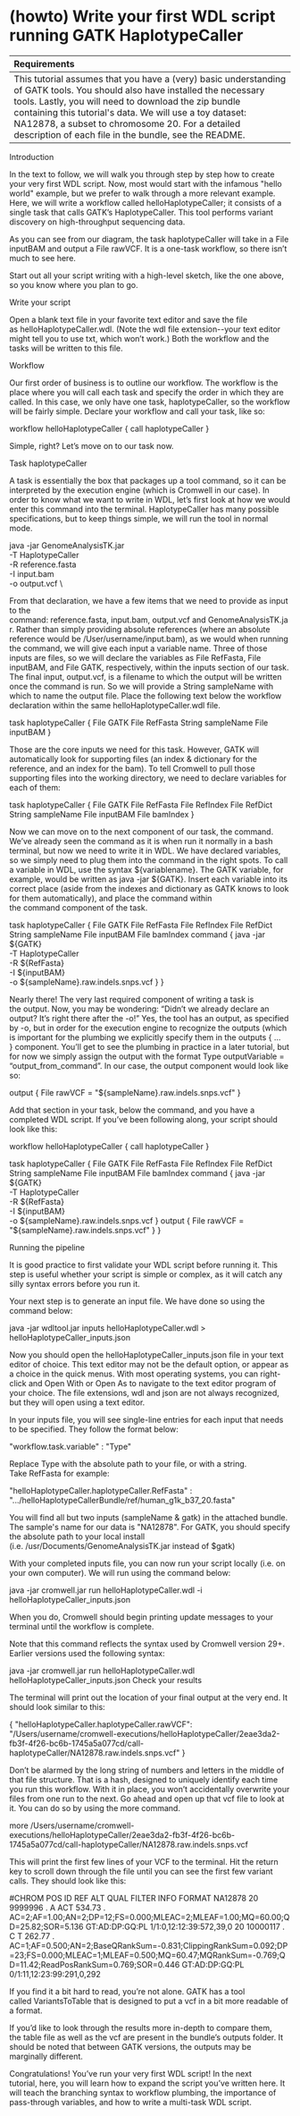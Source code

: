 # (howto) Write your first WDL script running GATK HaplotypeCaller

 | Requirements | 
 | :-- | 
 | This tutorial assumes that you have a (very) basic understanding of GATK tools. You should also have installed the necessary tools. Lastly, you will need to download the zip bundle containing this tutorial's data. We will use a toy dataset: NA12878, a subset to chromosome 20. For a detailed description of each file in the bundle, see the README. |

Introduction

In the text to follow, we will walk you through step by step how to create your very first WDL script. Now, most would start with the infamous "hello world" example, but we prefer to walk through a more relevant example. Here, we will write a workflow called helloHaplotypeCaller; it consists of a single task that calls GATK’s HaplotypeCaller. This tool performs variant discovery on high-throughput sequencing data.

As you can see from our diagram, the task haplotypeCaller will take in a File inputBAM and output a File rawVCF. It is a one-task workflow, so there isn’t much to see here.

Start out all your script writing with a high-level sketch, like the one above, so you know where you plan to go.

Write your script

Open a blank text file in your favorite text editor and save the file as helloHaplotypeCaller.wdl. (Note the wdl file extension--your text editor might tell you to use txt, which won’t work.) Both the workflow and the tasks will be written to this file.

Workflow

Our first order of business is to outline our workflow. The workflow is the place where you will call each task and specify the order in which they are called. In this case, we only have one task, haplotypeCaller, so the workflow will be fairly simple. Declare your workflow and call your task, like so:

workflow helloHaplotypeCaller {
  call haplotypeCaller
}

Simple, right? Let’s move on to our task now.

Task
haplotypeCaller

A task is essentially the box that packages up a tool command, so it can be interpreted by the execution engine (which is Cromwell in our case). In order to know what we want to write in WDL, let’s first look at how we would enter this command into the terminal. HaplotypeCaller has many possible specifications, but to keep things simple, we will run the tool in normal mode.

java -jar GenomeAnalysisTK.jar \
      -T HaplotypeCaller \
      -R reference.fasta \
      -I input.bam \
      -o output.vcf \

From that declaration, we have a few items that we need to provide as input to the command: reference.fasta, input.bam, output.vcf and GenomeAnalysisTK.jar. Rather than simply providing absolute references (where an absolute reference would be /User/username/input.bam), as we would when running the command, we will give each input a variable name. Three of those inputs are files, so we will declare the variables as File RefFasta, File inputBAM, and File GATK, respectively, within the inputs section of our task. The final input, output.vcf, is a filename to which the output will be written once the command is run. So we will provide a String sampleName with which to name the output file. Place the following text below the workflow declaration within the same helloHaplotypeCaller.wdl file.

task haplotypeCaller {
  File GATK
  File RefFasta
  String sampleName
  File inputBAM
}

Those are the core inputs we need for this task. However, GATK will automatically look for supporting files (an index & dictionary for the reference, and an index for the bam). To tell Cromwell to pull those supporting files into the working directory, we need to declare variables for each of them:

task haplotypeCaller {
  File GATK
  File RefFasta
  File RefIndex
  File RefDict
  String sampleName
  File inputBAM
  File bamIndex
}

Now we can move on to the next component of our task, the command. We’ve already seen the command as it is when run it normally in a bash terminal, but now we need to write it in WDL. We have declared variables, so we simply need to plug them into the command in the right spots. To call a variable in WDL, use the syntax ${variablename}. The GATK variable, for example, would be written as java -jar ${GATK}. Insert each variable into its correct place (aside from the indexes and dictionary as GATK knows to look for them automatically), and place the command within the command component of the task.

task haplotypeCaller {
  File GATK
  File RefFasta
  File RefIndex
  File RefDict
  String sampleName
  File inputBAM
  File bamIndex
  command {
   java -jar ${GATK} \
        -T HaplotypeCaller \
        -R ${RefFasta} \
        -I ${inputBAM} \
        -o ${sampleName}.raw.indels.snps.vcf
  }
}

Nearly there! The very last required component of writing a task is the output. Now, you may be wondering: “Didn’t we already declare an output? It’s right there after the -o!” Yes, the tool has an output, as specified by -o, but in order for the execution engine to recognize the outputs (which is important for the plumbing we explicitly specify them in the outputs { … } component. You’ll get to see the plumbing in practice in a later tutorial, but for now we simply assign the output with the format Type outputVariable = “output_from_command”. In our case, the output component would look like so:

  output {
    File rawVCF = "${sampleName}.raw.indels.snps.vcf"
  }

Add that section in your task, below the command, and you have a completed WDL script. If you’ve been following along, your script should look like this:

workflow helloHaplotypeCaller {
  call haplotypeCaller
}

task haplotypeCaller {
  File GATK
  File RefFasta
  File RefIndex
  File RefDict
  String sampleName
  File inputBAM
  File bamIndex
  command {
    java -jar ${GATK} \
        -T HaplotypeCaller \
        -R ${RefFasta} \
        -I ${inputBAM} \
        -o ${sampleName}.raw.indels.snps.vcf
  }
  output {
    File rawVCF = "${sampleName}.raw.indels.snps.vcf"
  }
}

Running the pipeline

It is good practice to first validate your WDL script before running it. This step is useful whether your script is simple or complex, as it will catch any silly syntax errors before you run it.

Your next step is to generate an input file. We have done so using the command below:

java -jar wdltool.jar inputs helloHaplotypeCaller.wdl > helloHaplotypeCaller_inputs.json

Now you should open the helloHaplotypeCaller_inputs.json file in your text editor of choice. This text editor may not be the default option, or appear as a choice in the quick menus. With most operating systems, you can right-click and Open With or Open As to navigate to the text editor program of your choice. The file extensions, wdl and json are not always recognized, but they will open using a text editor.

In your inputs file, you will see single-line entries for each input that needs to be specified. They follow the format below:

"workflow.task.variable" : "Type"

Replace Type with the absolute path to your file, or with a string. Take RefFasta for example:

"helloHaplotypeCaller.haplotypeCaller.RefFasta" : ".../helloHaplotypeCallerBundle/ref/human_g1k_b37_20.fasta"

You will find all but two inputs (sampleName & gatk) in the attached bundle. The sample's name for our data is "NA12878". For GATK, you should specify the absolute path to your local install (i.e. /usr/Documents/GenomeAnalysisTK.jar instead of $gatk)

With your completed inputs file, you can now run your script locally (i.e. on your own computer). We will run using the command below:

java -jar cromwell.jar run helloHaplotypeCaller.wdl -i helloHaplotypeCaller_inputs.json

When you do, Cromwell should begin printing update messages to your terminal until the workflow is complete.

Note that this command reflects the syntax used by Cromwell version 29+. Earlier versions used the following syntax:

java -jar cromwell.jar run helloHaplotypeCaller.wdl helloHaplotypeCaller_inputs.json
Check your results

The terminal will print out the location of your final output at the very end. It should look similar to this:

{
    "helloHaplotypeCaller.haplotypeCaller.rawVCF": "/Users/username/cromwell-executions/helloHaplotypeCaller/2eae3da2-fb3f-4f26-bc6b-1745a5a077cd/call-haplotypeCaller/NA12878.raw.indels.snps.vcf"
}

Don’t be alarmed by the long string of numbers and letters in the middle of that file structure. That is a hash, designed to uniquely identify each time you run this workflow. With it in place, you won’t accidentally overwrite your files from one run to the next. Go ahead and open up that vcf file to look at it. You can do so by using the more command.

more /Users/username/cromwell-executions/helloHaplotypeCaller/2eae3da2-fb3f-4f26-bc6b-1745a5a077cd/call-haplotypeCaller/NA12878.raw.indels.snps.vcf

This will print the first few lines of your VCF to the terminal. Hit the return key to scroll down through the file until you can see the first few variant calls. They should look like this:

#CHROM  POS     ID      REF     ALT     QUAL    FILTER  INFO    FORMAT  NA12878
20      9999996 .       A       ACT     534.73  .       AC=2;AF=1.00;AN=2;DP=12;FS=0.000;MLEAC=2;MLEAF=1.00;MQ=60.00;QD=25.82;SOR=5.136 GT:AD:DP:GQ:PL  1/1:0,12:12:39:572,39,0
20      10000117        .       C       T       262.77  .       AC=1;AF=0.500;AN=2;BaseQRankSum=-0.831;ClippingRankSum=0.092;DP=23;FS=0.000;MLEAC=1;MLEAF=0.500;MQ=60.47;MQRankSum=-0.769;QD=11.42;ReadPosRankSum=0.769;SOR=0.446       GT:AD:DP:GQ:PL  0/1:11,12:23:99:291,0,292

If you find it a bit hard to read, you’re not alone. GATK has a tool called VariantsToTable that is designed to put a vcf in a bit more readable of a format. 

If you’d like to look through the results more in-depth to compare them, the table file as well as the vcf are present in the bundle’s outputs folder. It should be noted that between GATK versions, the outputs may be marginally different.

Congratulations! You’ve run your very first WDL script! In the next tutorial, here, you will learn how to expand the script you’ve written here. It will teach the branching syntax to workflow plumbing, the importance of pass-through variables, and how to write a multi-task WDL script.
